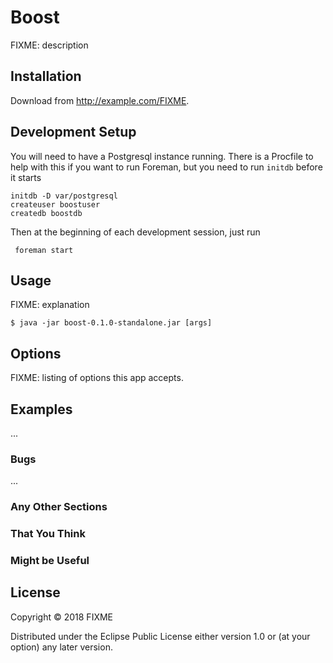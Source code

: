 # Boost

FIXME: description

## Installation

Download from http://example.com/FIXME.

## Development Setup

You will need to have a Postgresql instance running.  There is a Procfile
to help with this if you want to run Foreman, but you need to run `initdb`
before it starts

    initdb -D var/postgresql
    createuser boostuser
    createdb boostdb

Then at the beginning of each development session, just run

     foreman start




## Usage

FIXME: explanation

    $ java -jar boost-0.1.0-standalone.jar [args]

## Options

FIXME: listing of options this app accepts.

## Examples

...

### Bugs

...

### Any Other Sections
### That You Think
### Might be Useful

## License

Copyright © 2018 FIXME

Distributed under the Eclipse Public License either version 1.0 or (at
your option) any later version.
